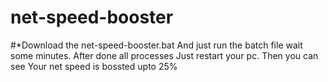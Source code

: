 # net-speed-booster

#*Download the net-speed-booster.bat
And just run the batch file
wait some minutes.
After done all processes Just restart your pc.
Then you can see Your net speed is bossted upto 25%
